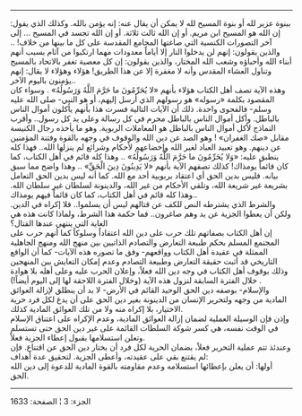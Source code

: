 ------------------------------------------------------------------------

ببنوة عزير لله أو بنوة المسيح لله لا يمكن أن يقال عنه: إنه يؤمن بالله.
وكذلك الذي يقول: إن الله هو المسيح ابن مريم. أو إن الله ثالث ثلاثة. أو
إن الله تجسد في المسيح ... إلى آخر التصورات الكنسية التي صاغتها المجامع
المقدسة على كل ما بينها من خلاف! .. والذين يقولون: إنهم لن يدخلوا النار
إلا أياماً معدودات مهما ارتكبوا من آثام بسبب أنهم أبناء الله وأحباؤه وشعب
الله المختار، والذين يقولون: إن كل معصية تغفر بالاتحاد بالمسيح وتناول
العشاء المقدس وأنه لا مغفرة إلا عن هذا الطريق! هؤلاء وهؤلاء لا يقال:
إنهم يؤمنون باليوم الآخر..  
وهذه الآية تصف أهل الكتاب هؤلاء بأنهم «لا يُحَرِّمُونَ ما حَرَّمَ اللَّهُ وَرَسُولُهُ» .
وسواء كان المقصود بكلمة «رسوله» هو رسولهم الذي أرسل إليهم، أو هو النبي-
صلى الله عليه وسلم- فالفحوى واحدة. ذلك أن الآيات التالية فسرت هذا بأنهم
يأكلون أموال الناس بالباطل. وأكل أموال الناس بالباطل محرم في كل رسالة
وعلى يد كل رسول.. وأقرب النماذج لأكل أموال الناس بالباطل هو المعاملات
الربوية. وهو ما يأخذه رجال الكنيسة مقابل «صك الغفران» ! وهو الصد عن دين
الله والوقوف في وجهه بالقوة وفتنة المؤمنين عن دينهم. وهو تعبيد العباد
لغير الله وإخضاعهم لأحكام وشرائع لم ينزلها الله.. فهذا كله ينطبق عليه:
«وَلا يُحَرِّمُونَ ما حَرَّمَ اللَّهُ وَرَسُولُهُ» .. وهذا كله قائم في أهل الكتاب، كما كان
قائماً يومذاك! كذلك تصفهم الآية بأنهم «لا يَدِينُونَ دِينَ الْحَقِّ» .. وهذا واضح
مما سبق بيانه. فليس بدين الحق أي اعتقاد بربوبية أحد مع الله. كما أنه ليس
بدين الحق التعامل بشريعة غير شريعة الله، وتلقي الأحكام من غير الله،
والدينونة لسلطان غير سلطان الله. وهذا كله قائم في أهل الكتاب، كما كان
قائماً فيهم يومذاك..  
والشرط الذي يشترطه النص للكف عن قتالهم ليس أن يسلموا.. فلا إكراه في
الدين. ولكن أن يعطوا الجزية عن يد وهم صاغرون.. فما حكمة هذا الشرط،
ولماذا كانت هذه هي الغاية التي ينتهي عندها القتال؟  
إن أهل الكتاب بصفاتهم تلك حرب على دين الله اعتقاداً وسلوكاً كما أنهم حرب
على المجتمع المسلم بحكم طبيعة التعارض والتصادم الذاتيين بين منهج الله
ومنهج الجاهلية الممثلة في عقيدة أهل الكتاب وواقعهم- وفق ما تصوره هذه
الآيات- كما أن الواقع التاريخي قد أثبت حقيقة التعارض وطبيعة التصادم وعدم
إمكان التعايش بين المنهجين وذلك بوقوف أهل الكتاب في وجه دين الله فعلاً،
وإعلان الحرب عليه وعلى أهله بلا هوادة خلال الفترة السابقة لنزول هذه
الآية (وخلال الفترة اللاحقة لها إلى اليوم أيضاً!) .  
والإسلام- بوصفه دين الحق الوحيد القائم في الأرض- لا بد أن ينطلق لإزالة
العوائق المادية من وجهه ولتحرير الإنسان من الدينونة بغير دين الحق على أن
يدع لكل فرد حرية الاختيار، بلا إكراه منه ولا من تلك العوائق المادية
كذلك.  
وإذن فإن الوسيلة العملية لضمان إزالة العوائق المادية، وعدم الإكراه على
اعتناق الإسلام في الوقت نفسه، هي كسر شوكة السلطات القائمة على غير دين
الحق حتى تستسلم وتعلن استسلامها بقبول إعطاء الجزية فعلاً.  
وعندئذ تتم عملية التحرير فعلاً، بضمان الحرية لكل فرد أن يختار دين الحق عن
اقتناع. فإن لم يقتنع بقي على عقيدته، وأعطى الجزية. لتحقيق عدة أهداف:  
أولها: أن يعلن بإعطائها استسلامه وعدم مقاومته بالقوة المادية للدعوة إلى
دين الله الحق.

------------------------------------------------------------------------

الجزء: 3 ¦ الصفحة: 1633
